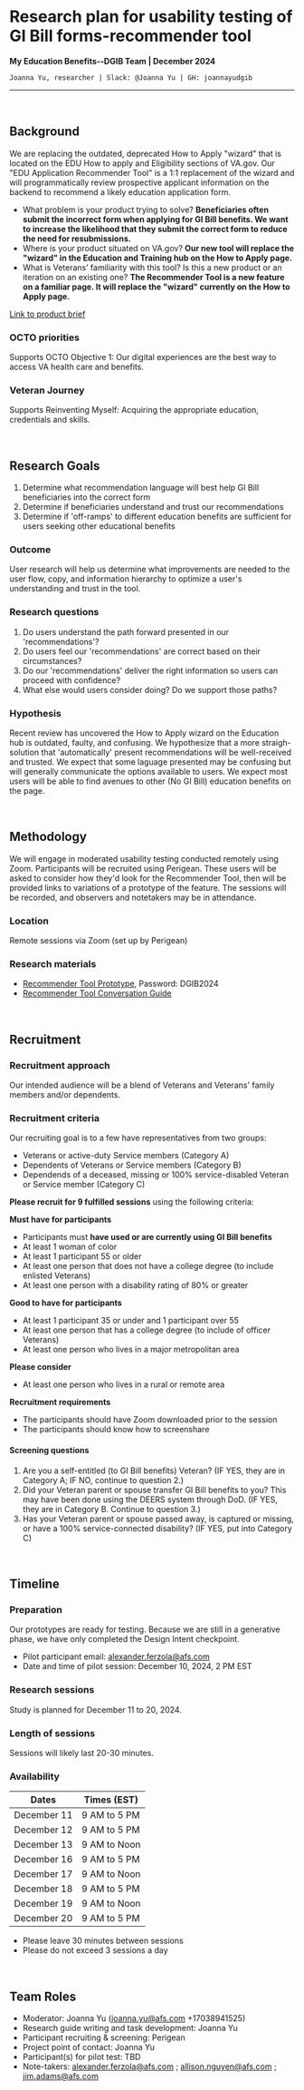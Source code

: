 
# Research plan for usability testing of<br> GI Bill forms-recommender tool 
**My Education Benefits--DGIB Team  | December 2024**

`Joanna Yu, researcher | Slack: @Joanna Yu | GH: joannayudgib`

---
<p>&nbsp;</p>

## Background
We are replacing the outdated, deprecated How to Apply "wizard" that is located on the EDU How to apply and Eligibility sections of VA.gov. Our "EDU Application Recommender Tool" is a 1:1 replacement of the wizard and will programmatically review prospective applicant information on the backend to recommend a likely education application form.

- What problem is your product trying to solve? **Beneficiaries often submit the incorrect form when applying for GI Bill benefits. We want to increase the likelihood that they submit the correct form to reduce the need for resubmissions.** <!-- **Finding a suitable replacement to the current process for locating the correct education benefit form for a Veteran** -->
- Where is your product situated on VA.gov? **Our new tool will replace the "wizard" in the Education and Training hub on the How to Apply page.** <!-- **Authenticated experience will give us the background we need to accurately guide Veterans and their family members to the right form** -->
- What is Veterans’ familiarity with this tool? Is this a new product or an iteration on an existing one? **The Recommender Tool is a new feature on a familiar page. It will replace the "wizard" currently on the How to Apply page.**<!-- **This is a 1:1 replacement with a existing wizard, Veteran familiarty is TBD but prior research has suggested it as confusing, convoluted, and malfunctioning.** -->

[Link to product brief](https://github.com/department-of-veterans-affairs/va.gov-team/issues/85984)

### OCTO priorities 
Supports OCTO Objective 1: Our digital experiences are the best way to access VA health care and benefits.

### Veteran Journey
Supports Reinventing Myself: Acquiring the appropriate education, credentials and skills. 
<p>&nbsp;</p> 

## Research Goals	
1. Determine what recommendation language will best help GI Bill beneficiaries into the correct form
2. Determine if beneficiaries understand and trust our recommendations 
3. Determine if 'off-ramps' to different education benefits are sufficient for users seeking other educational benefits

### Outcome
User research will help us determine what improvements are needed to the user flow, copy, and information hierarchy to optimize a user's understanding and trust in the tool.<!-- **Research will inform us how well the user flow, copy, and information hierarchy are working for the user. We will use findings to directly improve the tool before deployment. ** -->

### Research questions
1. Do users understand the path forward presented in our 'recommendations'?
2. Do users feel our 'recommendations' are correct based on their circumstances?
3. Do our 'recommendations' deliver the right information so users can proceed with confidence?
4. What else would users consider doing? Do we support those paths?

### Hypothesis
Recent review has uncovered the How to Apply wizard on the Education hub is outdated, faulty, and confusing. We hypothesize that a more straigh-solution that 'automatically' present recommendations will be well-received and trusted. We expect that some laguage presented may be confusing but will generally communicate the options available to users. We expect most users will be able to find avenues to other (No GI Bill) education benefits on the page.
<p>&nbsp;</p>

## Methodology	
We will engage in moderated usability testing conducted remotely using Zoom. Participants will be recruited using Perigean. These users will be asked to consider how they'd look for the Recommender Tool, then will be provided links to variations of a prototype of the feature. The sessions will be recorded, and observers and notetakers may be in attendance.

<!-- With sufficient time before deployement to add to our product backlog and improve it before production, we will use usabiltiy testing to generate new ideas on how to improve the recommender tool, but also to validate what is/is not working for the end-user. -->

### Location
Remote sessions via Zoom (set up by Perigean)

### Research materials
* [Recommender Tool Prototype](https://accenturefederal.invisionapp.com/console/share/U2DNZPWFB4K), Password: DGIB2024
* [Recommender Tool Conversation Guide](https://github.com/department-of-veterans-affairs/va.gov-team/blob/cb013390098d5f3fa87b92a4c897f03f2bc2bb7f/products/my-education-benefits/research/2024-12-recommender-tool/conversation-guide.md)
<p>&nbsp;</p>
 
## Recruitment

### Recruitment approach
Our intended audience will be a blend of Veterans and Veterans' family members and/or dependents. 

### Recruitment criteria
Our recruiting goal is to a few have representatives from two groups:
- Veterans or active-duty Service members (Category A)
- Dependents of Veterans or Service members (Category B)
- Dependends of a deceased, missing or 100% service-disabled Veteran or Service member (Category C)

**Please recruit for 9 fulfilled sessions** using the following criteria:

**Must have for participants**
- Participants must **have used or are currently using GI Bill benefits**
- At least 1 woman of color
- At least 1 participant 55 or older
- At least one person that does not have a college degree (to include enlisted Veterans)
- At least one person with a disability rating of 80% or greater

**Good to have for participants**
- At least 1 participant 35 or under and 1 participant over 55
- At least one person that has a college degree (to include of officer Veterans)
- At least one person who lives in a major metropolitan area

**Please consider**
- At least one person who lives in a rural or remote area

**Recruitment requirements**
- The participants should have Zoom downloaded prior to the session
- The participants should know how to screenshare

<!-- Perigean recruitment, with a goal of 9 total sessions, focusing on primary criteria:

- 3 to 5 Veterans
- 3 to 5 Dependents of Veterans (spouse or child to Veteran) that has used transferred self-entitled benefits before from their Veteran sponsor
- 3 to 5 Dependents of Veterans (spouse of child to Veteran) that is the child or spouse of a Veteran or service member who has passed away, is captured or missing, or is permanently and totally disabled due to a service-connected disability

#### Primary criteria (must-haves)
- Category A: 3 Veterans
- Category B: 3 Dependents of Veterans (spouse or child to Veteran) that has used transferred self-entitled benefits before from their Veteran sponsor
- Category C: 3 Dependents of Veterans (spouse of child to Veteran) that is the child or spouse of a Veteran or service member who has died, is captured or missing, or is permanently and totally disabled due to a service-connected disability

_We would ask that Perigean recruits a diverse demographic breakdown._ -->

#### Screening questions
1. Are you a self-entitled (to GI Bill benefits) Veteran? (IF YES, they are in Category A; IF NO, continue to question 2.)
2. Did your Veteran parent or spouse transfer GI Bill benefits to you? This may have been done using the DEERS system through DoD. (IF YES, they are in Category B. Continue to question 3.)
3. Has your Veteran parent or spouse passed away, is captured or missing, or have a 100% service-connected disability? (IF YES, put into Category C)  
<p>&nbsp;</p>

## Timeline
<!-- Please submit artifacts for [Research Review](https://depo-platform-documentation.scrollhelp.site/collaboration-cycle/Research-review.1781891143.html) 8-9 days prior to the first planned research day for remote studies so Perigean can begin recruiting one week prior. Perigean requires 2+ weeks for in-person. 
* Research materials submitted for review: Week of 12/02/2024
* Planned Test Sessions: 12/11/24 - 12/20/24-->

### Preparation
Our prototypes are ready for testing. Because we are still in a generative phase, we have only completed the Design Intent checkpoint. 
* Pilot participant email: alexander.ferzola@afs.com
* Date and time of pilot session:  December 10, 2024, 2 PM EST

### Research sessions
Study is planned for December 11 to 20, 2024.

### Length of sessions
Sessions will likely last 20-30 minutes.

### Availability
| Dates | Times (EST) |
| --- | --- |
| December 11 | 9 AM to 5 PM |
| December 12 | 9 AM to 5 PM |
| December 13 | 9 AM to Noon |
| December 16 | 9 AM to 5 PM |
| December 17 | 9 AM to Noon |
| December 18 | 9 AM to 5 PM |
| December 19 | 9 AM to Noon |
| December 20 | 9 AM to 5 PM |

- Please leave 30 minutes between sessions 
- Please do not exceed 3 sessions a day 

<!-- Any time from 11am EST through 4pm EST can be made available for testing sessions. -->
<p>&nbsp;</p>	

## Team Roles	
- Moderator: Joanna Yu (joanna.yu@afs.com +17038941525)
- Research guide writing and task development: Joanna Yu
- Participant recruiting & screening: Perigean
- Project point of contact: Joanna Yu
- Participant(s) for pilot test: TBD
- Note-takers: alexander.ferzola@afs.com ; allison.nguyen@afs.com ; jim.adams@afs.com
<p>&nbsp;</p>
